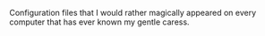 Configuration files that I would rather magically appeared on every computer that has ever known my gentle caress. 
